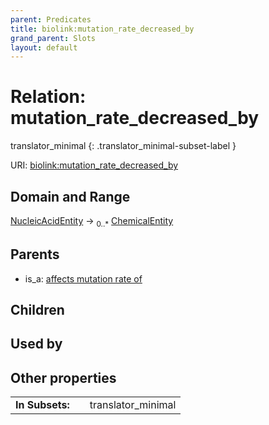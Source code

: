 ```yaml
---
parent: Predicates
title: biolink:mutation_rate_decreased_by
grand_parent: Slots
layout: default
---
```


# Relation: mutation_rate_decreased_by

translator_minimal
{: .translator_minimal-subset-label }




URI: [biolink:mutation_rate_decreased_by](https://w3id.org/biolink/vocab/mutation_rate_decreased_by)

## Domain and Range

[NucleicAcidEntity](NucleicAcidEntity.md) ->  <sub>0..\*</sub> [ChemicalEntity](ChemicalEntity.md)

## Parents

 *  is_a: [affects mutation rate of](affects_mutation_rate_of.md)

## Children


## Used by


## Other properties

|  |  |  |
| --- | --- | --- |
| **In Subsets:** | | translator_minimal |

